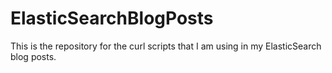# ElasticSearchBlogPosts
This is the repository for the curl scripts that I am using in my ElasticSearch blog posts. 
